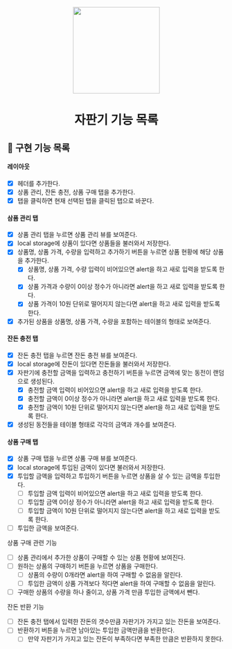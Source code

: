<p align="middle" >
  <img width="200px;" src="https://github.com/woowacourse/javascript-vendingmachine-precourse/raw/main/images/beverage_icon.png?raw=true"/>
</p>
<h1 align="middle">자판기 기능 목록</h1>

## 🎯 구현 기능 목록

#### 레이아웃

- [x] 헤더를 추가한다.
- [x] 상품 관리, 잔돈 충전, 상품 구매 탭을 추가한다.
- [x] 탭을 클릭하면 현재 선택된 탭을 클릭된 탭으로 바꾼다.

#### 삼품 관리 탭

- [x] 상품 관리 탭을 누르면 상품 관리 뷰를 보여준다.
- [x] local storage에 상품이 있다면 상품들을 불러와서 저장한다.
- [x] 상품명, 상품 가격, 수량을 입력하고 추가하기 버튼을 누르면 상품 현황에 해당 상품을 추가한다.
  - [x] 상품명, 상품 가격, 수량 입력이 비어있으면 alert을 하고 새로 입력을 받도록 한다.
  - [x] 상품 가격과 수량이 0이상 정수가 아니라면 alert을 하고 새로 입력을 받도록 한다.
  - [x] 상품 가격이 10원 단위로 떨어지지 않는다면 alert을 하고 새로 입력을 받도록 한다.
- [x] 추가된 상품을 상품명, 상품 가격, 수량을 포함하는 테이블의 형태로 보여준다.

#### 잔돈 충전 탭

- [x] 잔돈 충전 탭을 누르면 잔돈 충전 뷰를 보여준다.
- [x] local storage에 잔돈이 있다면 잔돈들을 불러와서 저장한다.
- [x] 자판기에 충전할 금액을 입력하고 충전하기 버튼을 누르면 금액에 맞는 동전이 랜덤으로 생성된다.
  - [x] 충전할 금액 입력이 비어있으면 alert을 하고 새로 입력을 받도록 한다.
  - [x] 충전할 금액이 0이상 정수가 아니라면 alert을 하고 새로 입력을 받도록 한다.
  - [x] 충전할 금액이 10원 단위로 떨어지지 않는다면 alert을 하고 새로 입력을 받도록 한다.
- [x] 생성된 동전들을 테이블 형태로 각각의 금액과 개수를 보여준다.

#### 상품 구매 탭

- [x] 상품 구매 탭을 누르면 상품 구매 뷰를 보여준다.
- [x] local storage에 투입된 금액이 있다면 불러와서 저장한다.
- [x] 투입할 금액을 입력하고 투입하기 버튼을 누르면 상품을 살 수 있는 금액을 투입한다.
  - [ ] 투입할 금액 입력이 비어있으면 alert을 하고 새로 입력을 받도록 한다.
  - [ ] 투입할 금액 0이상 정수가 아니라면 alert을 하고 새로 입력을 받도록 한다.
  - [ ] 투입할 금액이 10원 단위로 떨어지지 않는다면 alert을 하고 새로 입력을 받도록 한다.
- [ ] 투입한 금액을 보여준다.

상품 구매 관련 기능

- [ ] 상품 관리에서 추가한 상품이 구매할 수 있는 상품 현황에 보여진다.
- [ ] 원하는 상품의 구매하기 버튼을 누르면 상품을 구매한다.
  - [ ] 상품의 수량이 0개라면 alert을 하여 구매할 수 없음을 알린다.
  - [ ] 투입한 금액이 상품 가격보다 적다면 alert을 하여 구매할 수 없음을 알린다.
- [ ] 구매한 상품의 수량을 하나 줄이고, 상품 가격 만큼 투입한 금액에서 뺀다.

잔돈 반환 기능

- [ ] 잔돈 충전 탭에서 입력한 잔돈의 갯수만큼 자판기가 가지고 있는 잔돈을 보여준다.
- [ ] 반환하기 버튼을 누르면 남아있는 투입한 금액만큼을 반환한다.
  - [ ] 만약 자판기가 가지고 있는 잔돈이 부족하다면 부족한 만큼은 반환하지 못한다.
